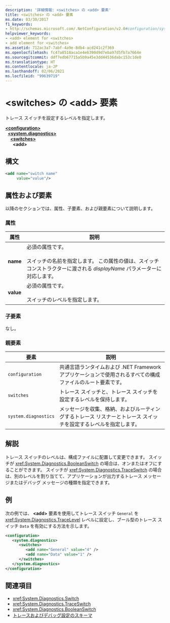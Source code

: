 ```yaml
---
description: '詳細情報: <switches> の <add> 要素'
title: <switches> の <add> 要素
ms.date: 03/30/2017
f1_keywords:
- http://schemas.microsoft.com/.NetConfiguration/v2.0#configuration/system.diagnostics/switches/add
helpviewer_keywords:
- <add> element for <switches>
- add element for <switches>
ms.assetid: 712ac3a7-7abf-4a9e-8db4-acd241c2f369
ms.openlocfilehash: fc47a8518aca1e4e6390d9d7eba97d5fb7a7664e
ms.sourcegitcommit: ddf7edb67715a5b9a45e3dd44536dabc153c1de0
ms.translationtype: HT
ms.contentlocale: ja-JP
ms.lasthandoff: 02/06/2021
ms.locfileid: "99639719"
---
```

# <a name="add-element-for-switches"></a>\<switches> の \<add> 要素

トレース スイッチを設定するレベルを指定します。  

[**\<configuration>**](../configuration-element.md)\
&nbsp;&nbsp;[**\<system.diagnostics>**](system-diagnostics-element.md)\
&nbsp;&nbsp;&nbsp;&nbsp;[**\<switches>**](switches-element.md)\
&nbsp;&nbsp;&nbsp;&nbsp;&nbsp;&nbsp;**\<add>**

## <a name="syntax"></a>構文  
  
```xml  
<add name="switch name"  
     value="value"/>  
```  
  
## <a name="attributes-and-elements"></a>属性および要素  

 以降のセクションでは、属性、子要素、および親要素について説明します。  
  
### <a name="attributes"></a>属性  
  
|属性|説明|  
|---------------|-----------------|  
|**name**|必須の属性です。<br /><br /> スイッチの名前を指定します。 この属性の値は、スイッチ コンストラクターに渡される *displayName* パラメーターに対応します。|  
|**value**|必須の属性です。<br /><br /> スイッチのレベルを指定します。|  
  
### <a name="child-elements"></a>子要素  

 なし。  
  
### <a name="parent-elements"></a>親要素  
  
|要素|説明|  
|-------------|-----------------|  
|`configuration`|共通言語ランタイムおよび .NET Framework アプリケーションで使用されるすべての構成ファイルのルート要素です。|  
|`switches`|トレース スイッチと、トレース スイッチを設定するレベルを保持します。|  
|`system.diagnostics`|メッセージを収集、格納、およびルーティングするトレース リスナーとトレース スイッチを設定するレベルを指定します。|  
  
## <a name="remarks"></a>解説  

 トレース スイッチのレベルは、構成ファイルに配置して変更できます。 スイッチが <xref:System.Diagnostics.BooleanSwitch> の場合は、オンまたはオフにすることができます。 スイッチが <xref:System.Diagnostics.TraceSwitch> の場合は、別のレベルを割り当てて、アプリケーションが出力するトレース メッセージまたはデバッグ メッセージの種類を指定できます。  
  
## <a name="example"></a>例  

 次の例では、 **\<add>** 要素を使用してトレース スイッチ `General` を <xref:System.Diagnostics.TraceLevel> レベルに設定し、ブール型のトレース スイッチ `Data` を有効にする方法を示します。  
  
```xml  
<configuration>  
   <system.diagnostics>  
      <switches>  
         <add name="General" value="4" />  
         <add name="Data" value="1" />  
      </switches>  
   </system.diagnostics>  
</configuration>  
```  
  
## <a name="see-also"></a>関連項目

- <xref:System.Diagnostics.Switch>
- <xref:System.Diagnostics.TraceSwitch>
- <xref:System.Diagnostics.BooleanSwitch>
- [トレースおよびデバッグ設定のスキーマ](index.md)
